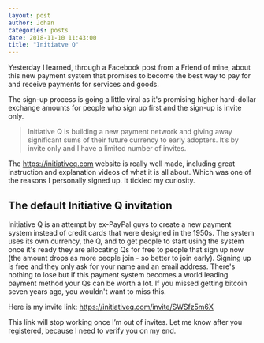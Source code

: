 ```yaml
---
layout: post
author: Johan
categories: posts
date: 2018-11-10 11:43:00
title: "Initiatve Q"
---
```


Yesterday I learned, through a Facebook post from a Friend of mine, about this new payment system that promises to become the best way to pay for and receive payments for services and goods.

The sign-up process is going a little viral as it's promising higher hard-dollar exchange amounts for people who sign up first and the sign-up is invite only.

> Initiative Q is building a new payment network and giving away significant sums of their future currency to early adopters. It’s by invite only and I have a limited number of invites.

The <https://initiativeq.com> website is really well made, including great instruction and explanation videos of what it is all about. Which was one of the reasons I personally signed up. It tickled my curiosity.

## The default Initiative Q invitation

Initiative Q is an attempt by ex-PayPal guys to create a new payment system instead of credit cards that were designed in the 1950s. The system uses its own currency, the Q, and to get people to start using the system once it's ready they are allocating Qs for free to people that sign up now (the amount drops as more people join - so better to join early). Signing up is free and they only ask for your name and an email address. There's nothing to lose but if this payment system becomes a world leading payment method your Qs can be worth a lot. If you missed getting bitcoin seven years ago, you wouldn't want to miss this.

Here is my invite link: <https://initiativeq.com/invite/SWSfz5m6X>

This link will stop working once I’m out of invites. Let me know after you registered, because I need to verify you on my end.

